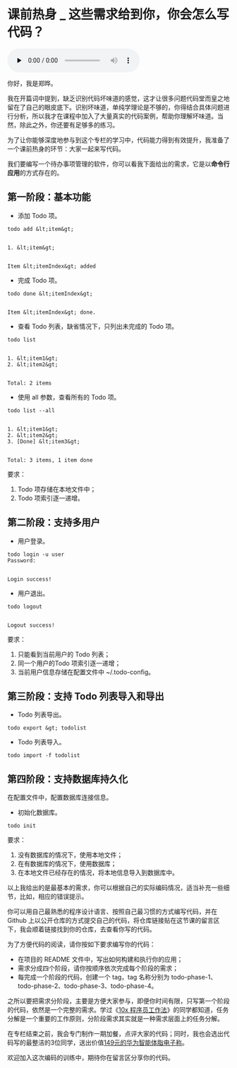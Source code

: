 # 课前热身 _ 这些需求给到你，你会怎么写代码？

<audio id="audio" title="课前热身 | 这些需求给到你，你会怎么写代码？" controls="" preload="none"><source id="mp3" src="https://static001.geekbang.org/resource/audio/9c/b2/9ca637986e4029b124e11be0af947eb2.mp3"></audio>

你好，我是郑晔。

我在开篇词中提到，缺乏识别代码坏味道的感觉，这才让很多问题代码堂而皇之地留在了自己的眼皮底下。识别坏味道，单纯学理论是不够的，你得结合具体问题进行分析，所以我才在课程中加入了大量真实的代码案例，帮助你理解坏味道。当然，除此之外，你还要有足够多的练习。

为了让你能够深度地参与到这个专栏的学习中，代码能力得到有效提升，我准备了一个课前热身的环节：大家一起来写代码。

我们要编写一个待办事项管理的软件，你可以看我下面给出的需求，它是以**命令行应用**的方式存在的。

## 第一阶段：基本功能

- 添加 Todo 项。

```
todo add &lt;item&gt;


1. &lt;item&gt;


Item &lt;itemIndex&gt; added

```

- 完成 Todo 项。

```
todo done &lt;itemIndex&gt;


Item &lt;itemIndex&gt; done.

```

- 查看 Todo 列表，缺省情况下，只列出未完成的 Todo 项。

```
todo list


1. &lt;item1&gt;
2. &lt;item2&gt;


Total: 2 items

```

- 使用 all 参数，查看所有的 Todo 项。

```
todo list --all


1. &lt;item1&gt;
2. &lt;item2&gt;
3. [Done] &lt;item3&gt;


Total: 3 items, 1 item done

```

要求：

1. Todo 项存储在本地文件中；
1. Todo 项索引逐一递增。

## 第二阶段：支持多用户

- 用户登录。

```
todo login -u user
Password: 


Login success!

```

- 用户退出。

```
todo logout


Logout success!

```

要求：

1. 只能看到当前用户的 Todo 列表；
1. 同一个用户的Todo 项索引逐一递增；
1. 当前用户信息存储在配置文件中 ~/.todo-config。

## 第三阶段：支持 Todo 列表导入和导出

- Todo 列表导出。

```
todo export &gt; todolist

```

- Todo 列表导入。

```
todo import -f todolist

```

## 第四阶段：支持数据库持久化

在配置文件中，配置数据库连接信息。

- 初始化数据库。

```
todo init

```

要求：

1. 没有数据库的情况下，使用本地文件；
1. 在有数据库的情况下，使用数据库；
1. 在本地文件已经存在的情况，将本地信息导入到数据库中。

以上我给出的是最基本的需求，你可以根据自己的实际编码情况，适当补充一些细节，比如，相应的错误提示。

你可以用自己最熟悉的程序设计语言、按照自己最习惯的方式编写代码，并在 Github 上以公开仓库的方式提交自己的代码，将仓库链接贴在这节课的留言区下，我会顺着链接找到你的仓库，去查看你写的代码。

为了方便代码的阅读，请你按如下要求编写你的代码：

- 在项目的 README 文件中，写出如何构建和执行你的应用；
- 需求分成四个阶段，请你按顺序依次完成每个阶段的需求；
- 每完成一个阶段的代码，创建一个 tag，tag 名称分别为 todo-phase-1、todo-phase-2、todo-phase-3、todo-phase-4。

之所以要把需求分阶段，主要是方便大家参与，即便你时间有限，只写第一个阶段的代码，依然是一个完整的需求。学过《[10x 程序员工作法](https://time.geekbang.org/column/intro/100022301)》的同学都知道，任务分解是一个重要的工作原则，分阶段需求其实就是一种需求层面上的任务分解。

在专栏结束之前，我会专门制作一期加餐，点评大家的代码；同时，我也会选出代码写的最整洁的3位同学，送出价值[149元的华为智能体脂电子称](https://shop18793264.m.youzan.com/wscgoods/detail/360fd7mtqj71k?banner_id=ag.18601096~goods.2~106~aKZdZHmE&amp;alg_id=0&amp;reft=1608863554063_1608863999769&amp;spm=f.69794282_ag.18601096)。

<img src="https://static001.geekbang.org/resource/image/5d/6b/5d6600a2769c6924d732d80eb365206b.jpg" alt=""><br/>
欢迎加入这次编码的训练中，期待你在留言区分享你的代码。
